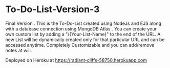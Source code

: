 # To-Do-List-Version-3

Final Version  . This is the To-Do-List created using NodeJs and EJS along with a database connection using MongoDB Atlas . 
You can create your own custom list by adding a "/{Your-List-Name}" to the end of the URL. A new List will be dynamically created only for that particular URL and can be accessed anytime. Completely Customizable and you can add/remove notes at will.

Deployed on Heroku at https://radiant-cliffs-58750.herokuapp.com
